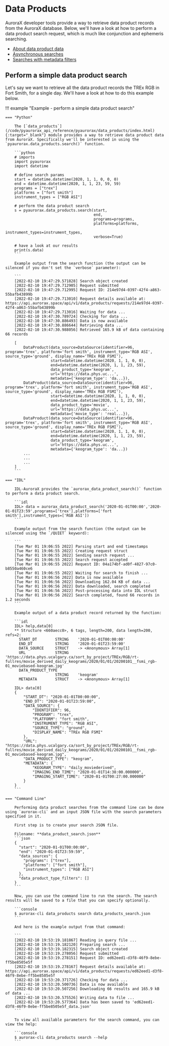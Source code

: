 # Data Products

AuroraX developer tools provide a way to retrieve data product records from the AuroraX database. Below, we'll have a look at how to perform a data product search request, which is much like conjunction and ephemeris searching.

* [About data product data](/about_the_data/categories/#data-products)
* [Asynchronous searches](/code/advanced_usage/asynchronous_search/)
* [Searches with metadata filters](/code/advanced_usage/searches_with_metadata_filters/)

## Perform a simple data product search

Let's say we want to retrieve all the data product records the TREx RGB in Fort Smith, for a single day. We'll have a look at how to do this example below.

!!! example "Example - perform a simple data product search"

    === "Python"

        The [`data_products`](/code/pyaurorax_api_reference/pyaurorax/data_products/index.html){:target="_blank"} module provides a way to retrieve data product data from AuroraX. Specifically we'll be interested in using the `pyaurorax.data_products.search()` function.

        ```python
        # imports
        import pyaurorax
        import datetime

        # define search params
        start = datetime.datetime(2020, 1, 1, 0, 0, 0)
        end = datetime.datetime(2020, 1, 1, 23, 59, 59)
        programs = ["trex"]
        platforms = ["fort smith"]
        instrument_types = ["RGB ASI"]

        # perform the data product search
        s = pyaurorax.data_products.search(start,
                                           end,
                                           programs=programs,
                                           platforms=platforms,
                                           instrument_types=instrument_types,
                                           verbose=True)

        # have a look at our results
        print(s.data)
        ```

        Example output from the search function (the output can be silenced if you don't set the `verbose` parameter):

        ```
        [2022-02-10 19:47:29.571828] Search object created
        [2022-02-10 19:47:29.712905] Request submitted
        [2022-02-10 19:47:29.712995] Request ID: 214e97d4-0397-42f4-a863-55bafb43899b
        [2022-02-10 19:47:29.713010] Request details available at: https://api.aurorax.space/api/v1/data_products/requests/214e97d4-0397-42f4-a863-55bafb43899b
        [2022-02-10 19:47:29.713016] Waiting for data ...
        [2022-02-10 19:47:30.789724] Checking for data ...
        [2022-02-10 19:47:30.886493] Data is now available
        [2022-02-10 19:47:30.886644] Retrieving data ...
        [2022-02-10 19:47:30.988056] Retrieved 165.9 kB of data containing 66 records

        [
            DataProduct(data_source=DataSource(identifier=96, program='trex', platform='fort smith', instrument_type='RGB ASI', source_type='ground', display_name='TREx RGB FSMI'), 
                        start=datetime.datetime(2020, 1, 1, 0, 0), 
                        end=datetime.datetime(2020, 1, 1, 23, 59), 
                        data_product_type='keogram', 
                        url='https://data.phys.uc...', 
                        metadata={'keogram_type': 'da...}), 
            DataProduct(data_source=DataSource(identifier=96, program='trex', platform='fort smith', instrument_type='RGB ASI', source_type='ground', display_name='TREx RGB FSMI'), 
                        start=datetime.datetime(2020, 1, 1, 0, 0), 
                        end=datetime.datetime(2020, 1, 1, 23, 59), 
                        data_product_type='movie', 
                        url='https://data.phys.uc...', 
                        metadata={'movie_type': 'real...}), 
            DataProduct(data_source=DataSource(identifier=96, program='trex', platform='fort smith', instrument_type='RGB ASI', source_type='ground', display_name='TREx RGB FSMI'), 
                        start=datetime.datetime(2020, 1, 1, 0, 0), 
                        end=datetime.datetime(2020, 1, 1, 23, 59), 
                        data_product_type='keogram', 
                        url='https://data.phys.uc...', 
                        metadata={'keogram_type': 'da...})
            ...
            ...
            ...
        ]
        ```

    === "IDL"

        IDL-AuroraX provides the `aurorax_data_product_search()` function to perform a data product search.

        ```idl
        IDL> data = aurorax_data_product_search('2020-01-01T00:00','2020-01-01T23:59',programs=['trex'],platforms=['fort smith'],instrument_types=['RGB ASI'])
        ```

        Example output from the search function (the output can be silenced using the `/QUIET` keyword):

        ```
        [Tue Mar 01 19:06:55 2022] Parsing start and end timestamps
        [Tue Mar 01 19:06:55 2022] Creating request struct
        [Tue Mar 01 19:06:55 2022] Sending search request ...
        [Tue Mar 01 19:06:55 2022] Search request accepted
        [Tue Mar 01 19:06:55 2022] Request ID: 04a174bf-ad0f-4827-97c0-b8550a460ce6
        [Tue Mar 01 19:06:55 2022] Waiting for search to finish ...
        [Tue Mar 01 19:06:56 2022] Data is now available
        [Tue Mar 01 19:06:56 2022] Downloading 162.04 KB of data ...
        [Tue Mar 01 19:06:56 2022] Data downloaded, search completed
        [Tue Mar 01 19:06:56 2022] Post-processing data into IDL struct
        [Tue Mar 01 19:06:56 2022] Search completed, found 66 records in 1.2 seconds
        ```

        Example output of a data product record returned by the function:

        ```idl
        IDL> help,data[0]
        ** Structure <660aecc0>, 6 tags, length=200, data length=200, refs=2:
          START_DT        STRING    '2020-01-01T00:00:00'
          END_DT          STRING    '2020-01-01T23:59:00'
          DATA_SOURCE     STRUCT    -> <Anonymous> Array[1]
          URL             STRING    'https://data.phys.ucalgary.ca/sort_by_project/TREx/RGB/rt-fullres/movie_derived_daily_keograms/2020/01/01/20200101__fsmi_rgb-01_moviebased-keogram.jpg'
          DATA_PRODUCT_TYPE
                          STRING    'keogram'
          METADATA        STRUCT    -> <Anonymous> Array[1]

        IDL> data[0]
        {
            "START_DT": "2020-01-01T00:00:00",
            "END_DT": "2020-01-01T23:59:00",
            "DATA_SOURCE": {
                "IDENTIFIER": 96,
                "PROGRAM": "trex",
                "PLATFORM": "fort smith",
                "INSTRUMENT_TYPE": "RGB ASI",
                "SOURCE_TYPE": "ground",
                "DISPLAY_NAME": "TREx RGB FSMI"
            },
            "URL": "https://data.phys.ucalgary.ca/sort_by_project/TREx/RGB/rt-fullres/movie_derived_daily_keograms/2020/01/01/20200101__fsmi_rgb-01_moviebased-keogram.jpg",
            "DATA_PRODUCT_TYPE": "keogram",
            "METADATA": {
                "KEOGRAM_TYPE": "daily_moviederived",
                "IMAGING_END_TIME": "2020-01-01T14:38:00.000000",
                "IMAGING_START_TIME": "2020-01-01T00:27:00.000000"
            }
        }
        ```

    === "Command Line"

        Performing data product searches from the command line can be done using `aurorax-cli` and an input JSON file with the search parameters specified in it.

        First step is to create your search JSON file.

        Filename: **data_product_search.json**
        ```json
        {
          "start": "2020-01-01T00:00:00",
          "end": "2020-01-01T23:59:59",
          "data_sources": {
            "programs": ["trex"],
            "platforms": ["fort smith"],
            "instrument_types": ["RGB ASI"]
          },
          "data_product_type_filters": []
        }
        ```

        Now, you can use the command line to run the search. The search results will be saved to a file that you can specify optionally.

        ```console
        $ aurorax-cli data_products search data_products_search.json
        ```

        And here is the example output from that command:

        ```
        [2022-02-10 19:53:19.181867] Reading in query file ...
        [2022-02-10 19:53:19.182120] Preparing search ...
        [2022-02-10 19:53:19.182315] Search object created
        [2022-02-10 19:53:19.278056] Request submitted
        [2022-02-10 19:53:19.278151] Request ID: ed62eed1-d3f8-46f9-8ebe-ff5be8505e5f
        [2022-02-10 19:53:19.278167] Request details available at: https://api.aurorax.space/api/v1/data_products/requests/ed62eed1-d3f8-46f9-8ebe-ff5be8505e5f
        [2022-02-10 19:53:20.371726] Checking for data ...
        [2022-02-10 19:53:20.500736] Data is now available
        [2022-02-10 19:53:20.507256] Downloading 66 results and 165.9 kB of data ...
        [2022-02-10 19:53:20.575526] Writing data to file ...
        [2022-02-10 19:53:20.577364] Data has been saved to 'ed62eed1-d3f8-46f9-8ebe-ff5be8505e5f_data.json'
        ```

        To view all available parameters for the search command, you can view the help:

        ```console
        $ aurorax-cli data_products search --help
        ```
